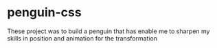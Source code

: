 # penguin-css
 These project was to build a penguin that has enable me to sharpen my skills in position and animation for the transformation 
